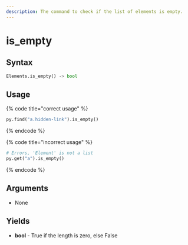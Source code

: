 ```yaml
---
description: The command to check if the list of elements is empty.
---
```


# is\_empty

## Syntax

```python
Elements.is_empty() -> bool
```

## Usage

{% code title="correct usage" %}
```python
py.find("a.hidden-link").is_empty()
```
{% endcode %}

{% code title="incorrect usage" %}
```python
# Errors, 'Element' is not a list
py.get("a").is_empty()
```
{% endcode %}

## Arguments

* None

## Yields

* **bool** - True if the length is zero, else False
